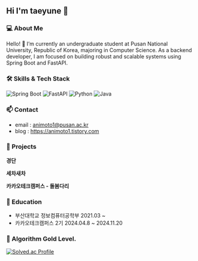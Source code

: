 ## Hi I'm taeyune 👋

### 💻 About Me
Hello! 👋
I’m currently an undergraduate student at Pusan National University, Republic of Korea, majoring in Computer Science.
As a backend developer, I am focused on building robust and scalable systems using Spring Boot and FastAPI.

### 🛠️ Skills & Tech Stack
![Spring Boot](https://img.shields.io/badge/Spring%20Boot-6DB33F?style=flat&logo=spring-boot&logoColor=white)
![FastAPI](https://img.shields.io/badge/FastAPI-009688?style=flat&logo=fastapi&logoColor=white)
![Python](https://img.shields.io/badge/Python-3776AB?style=flat&logo=python&logoColor=white)
![Java](https://img.shields.io/badge/Java-007396?style=flat&logo=java&logoColor=white)

### 📫 Contact
- email : animoto1@pusan.ac.kr
- blog : https://animoto1.tistory.com

### 🚀 Projects 
**경단**

**세차새차**

**카카오테크캠퍼스 - 돌봄다리**

### 🏫 Education
- 부산대학교 정보컴퓨터공학부 2021.03 ~ 
- 카카오테크캠퍼스 2기 2024.04.8 ~ 2024.11.20


### 🏅 Algorithm Gold Level. 
[![Solved.ac Profile](http://mazassumnida.wtf/api/v2/generate_badge?boj=animoto1)](https://solved.ac/animoto1/)  


<!--
**pykido/pykido** is a ✨ _special_ ✨ repository because its `README.md` (this file) appears on your GitHub profile.

Here are some ideas to get you started:

- 🔭 I’m currently working on ...
- 🌱 I’m currently learning ...
- 👯 I’m looking to collaborate on ...
- 🤔 I’m looking for help with ...
- 💬 Ask me about ...
- 📫 How to reach me: ...
- 😄 Pronouns: ...
- ⚡ Fun fact: ...
-->
